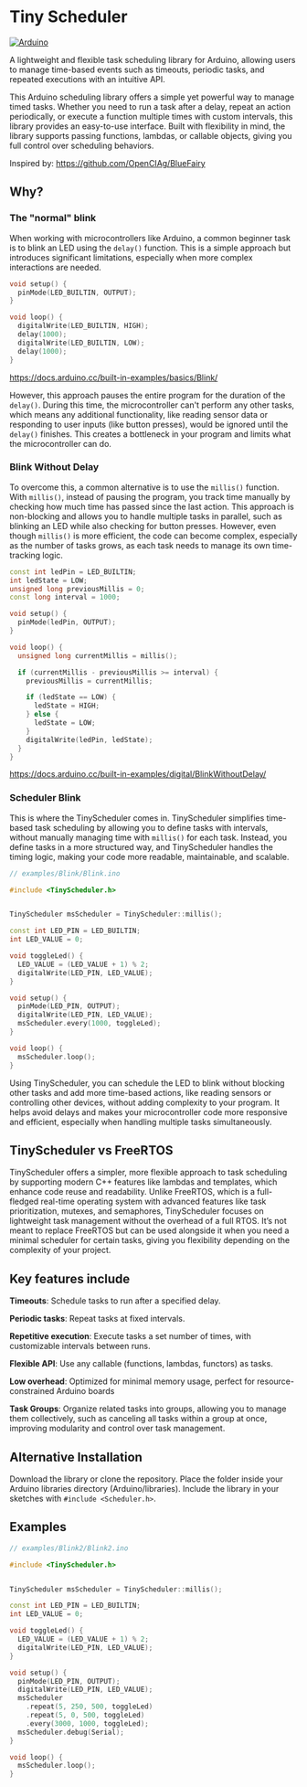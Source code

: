 # Tiny Scheduler

[![Arduino](https://img.shields.io/badge/-Arduino-00979D?style=for-the-badge&logo=Arduino&logoColor=white)](https://www.arduino.cc/reference/en/libraries/tinyscheduler/)

A lightweight and flexible task scheduling library for Arduino, allowing users to manage time-based events such as timeouts, periodic tasks, and repeated executions with an intuitive API.

This Arduino scheduling library offers a simple yet powerful way to manage timed tasks. Whether you need to run a task after a delay, repeat an action periodically, or execute a function multiple times with custom intervals, this library provides an easy-to-use interface. Built with flexibility in mind, the library supports passing functions, lambdas, or callable objects, giving you full control over scheduling behaviors.

Inspired by: <https://github.com/OpenCIAg/BlueFairy>

## Why?

### The "normal" blink

When working with microcontrollers like Arduino, a common beginner task is to blink an LED using the `delay()` function.
This is a simple approach but introduces significant limitations, especially when more complex interactions are needed.

```cpp
void setup() {
  pinMode(LED_BUILTIN, OUTPUT);
}

void loop() {
  digitalWrite(LED_BUILTIN, HIGH); 
  delay(1000);                     
  digitalWrite(LED_BUILTIN, LOW);  
  delay(1000);                     
}
```

<https://docs.arduino.cc/built-in-examples/basics/Blink/>

However, this approach pauses the entire program for the duration of the `delay()`.
During this time, the microcontroller can't perform any other tasks, which means any additional functionality, like reading sensor data or responding to user inputs (like button presses), would be ignored until the `delay()` finishes.
This creates a bottleneck in your program and limits what the microcontroller can do.

### Blink Without Delay

To overcome this, a common alternative is to use the `millis()` function. With `millis()`, instead of pausing the program, you track time manually by checking how much time has passed since the last action.
This approach is non-blocking and allows you to handle multiple tasks in parallel, such as blinking an LED while also checking for button presses.
However, even though `millis()` is more efficient, the code can become complex, especially as the number of tasks grows, as each task needs to manage its own time-tracking logic.

```cpp
const int ledPin = LED_BUILTIN;
int ledState = LOW;
unsigned long previousMillis = 0;
const long interval = 1000;

void setup() {
  pinMode(ledPin, OUTPUT);
}

void loop() {
  unsigned long currentMillis = millis();

  if (currentMillis - previousMillis >= interval) {
    previousMillis = currentMillis;

    if (ledState == LOW) {
      ledState = HIGH;
    } else {
      ledState = LOW;
    }
    digitalWrite(ledPin, ledState);
  }
}
```

<https://docs.arduino.cc/built-in-examples/digital/BlinkWithoutDelay/>

### Scheduler Blink

This is where the TinyScheduler comes in.
TinyScheduler simplifies time-based task scheduling by allowing you to define tasks with intervals, without manually managing time with `millis()` for each task.
Instead, you define tasks in a more structured way, and TinyScheduler handles the timing logic, making your code more readable, maintainable, and scalable.

```cpp
// examples/Blink/Blink.ino

#include <TinyScheduler.h>


TinyScheduler msScheduler = TinyScheduler::millis();

const int LED_PIN = LED_BUILTIN;
int LED_VALUE = 0;

void toggleLed() {
  LED_VALUE = (LED_VALUE + 1) % 2;
  digitalWrite(LED_PIN, LED_VALUE);
}

void setup() {
  pinMode(LED_PIN, OUTPUT);
  digitalWrite(LED_PIN, LED_VALUE);
  msScheduler.every(1000, toggleLed);
}

void loop() {
  msScheduler.loop();
}
```

Using TinyScheduler, you can schedule the LED to blink without blocking other tasks and add more time-based actions, like reading sensors or controlling other devices, without adding complexity to your program.
It helps avoid delays and makes your microcontroller code more responsive and efficient, especially when handling multiple tasks simultaneously.

## TinyScheduler vs FreeRTOS

TinyScheduler offers a simpler, more flexible approach to task scheduling by supporting modern C++ features like lambdas and templates, which enhance code reuse and readability.
Unlike FreeRTOS, which is a full-fledged real-time operating system with advanced features like task prioritization, mutexes, and semaphores, TinyScheduler focuses on lightweight task management without the overhead of a full RTOS.
It’s not meant to replace FreeRTOS but can be used alongside it when you need a minimal scheduler for certain tasks, giving you flexibility depending on the complexity of your project.

## Key features include

**Timeouts**: Schedule tasks to run after a specified delay.

**Periodic tasks**: Repeat tasks at fixed intervals.

**Repetitive execution**: Execute tasks a set number of times, with customizable intervals between runs.

**Flexible API**: Use any callable (functions, lambdas, functors) as tasks.

**Low overhead**: Optimized for minimal memory usage, perfect for resource-constrained Arduino boards

**Task Groups**: Organize related tasks into groups, allowing you to manage them collectively, such as canceling all tasks within a group at once, improving modularity and control over task management.

## Alternative Installation

Download the library or clone the repository.
Place the folder inside your Arduino libraries directory (Arduino/libraries).
Include the library in your sketches with `#include <Scheduler.h>`.

## Examples

```cpp
// examples/Blink2/Blink2.ino

#include <TinyScheduler.h>


TinyScheduler msScheduler = TinyScheduler::millis();

const int LED_PIN = LED_BUILTIN;
int LED_VALUE = 0;

void toggleLed() {
  LED_VALUE = (LED_VALUE + 1) % 2;
  digitalWrite(LED_PIN, LED_VALUE);
}

void setup() {
  pinMode(LED_PIN, OUTPUT);
  digitalWrite(LED_PIN, LED_VALUE);
  msScheduler
    .repeat(5, 250, 500, toggleLed)
    .repeat(5, 0, 500, toggleLed)
    .every(3000, 1000, toggleLed);
  msScheduler.debug(Serial);
}

void loop() {
  msScheduler.loop();
}
```
